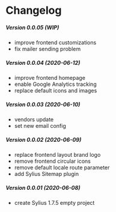 Changelog
=========

##### Version 0.0.05 (WIP)
 * improve frontend customizations
 * fix mailer sending problem

##### Version 0.0.04 (2020-06-12)
 * improve frontend homepage
 * enable Google Analytics tracking
 * replace default icons and images

##### Version 0.0.03 (2020-06-10)
 * vendors update
 * set new email config

##### Version 0.0.02 (2020-06-09)
 * replace frontend layout brand logo
 * remove frontend circular icons
 * remove default locale route parameter
 * add Sylius Sitemap plugin

##### Version 0.0.01 (2020-06-08)
 * create Sylius 1.7.5 empty project
